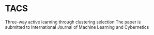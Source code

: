 # TACS
Three-way active learning through clustering selection
The paper is submitted to International Journal of Machine Learning and Cybernetics
